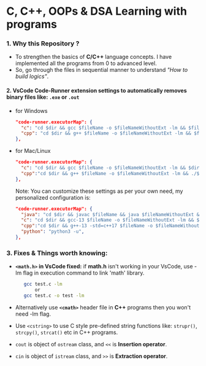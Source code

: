 # C, C++, OOPs & DSA Learning with programs

### 1. Why this Repository ?

- To strengthen the basics of **C/C++** language concepts. I have implemented all the programs from 0 to advanced level.
- So, go through the files in sequential manner to understand *"How to build logics"*.

#### 2. VsCode **Code-Runner** extension settings to automatically removes binary files like: `.exe` or `.out`

  - for Windows

    ```JSON
    "code-runner.executorMap": {
      "c": "cd $dir && gcc $fileName -o $fileNameWithoutExt -lm && $fileNameWithoutExt.exe && del $fileNameWithoutExt.exe",
      "cpp": "cd $dir && g++ $fileName -o $fileNameWithoutExt -lm && $fileNameWithoutExt.exe && del $fileNameWithoutExt.exe"
    },
    ```
  - for Mac/Linux
   
    ```JSON
    "code-runner.executorMap": {
      "c": "cd $dir && gcc $fileName -o $fileNameWithoutExt -lm && $dir$fileNameWithoutExt && rm $dir$fileNameWithoutExt",
      "cpp":"cd $dir && g++ $fileName -o $fileNameWithoutExt -lm && ./$fileNameWithoutExt && rm ./$fileNameWithoutExt",
    },
    ```
    Note: You can customize these settings as per your own need, my personalized configuration is:
    
    ```JSON
    "code-runner.executorMap": {
      "java": "cd $dir && javac $fileName && java $fileNameWithoutExt && rm $fileNameWithoutExt.class",
      "c": "cd $dir && gcc-13 $fileName -o $fileNameWithoutExt -lm && $dir$fileNameWithoutExt && rm $dir$fileNameWithoutExt",
      "cpp":"cd $dir && g++-13 -std=c++17 $fileName -o $fileNameWithoutExt -lm && ./$fileNameWithoutExt && rm ./$fileNameWithoutExt",
      "python": "python3 -u",
    },
    ```

### 3. **Fixes & Things worth knowing:** 

- **`<math.h>` in VsCode fixed:** if **math.h** isn't working in your VsCode, use -lm flag in execution command to link 'math' library.
    
     ```bash
        gcc test.c -lm
            or
        gcc test.c -o test -lm
     ```
- Alternatively use **`<cmath>`** header file in **C++** programs then you won't need -lm flag.
- Use `<cstring>` to use C style pre-defined string functions like: `strupr()`, `strcpy()`, `strcat()` etc in C++ programs.
- `cout` is object of `ostream` class, and `<<` is **Insertion operator**.
- `cin` is object of `istream` class, and `>>` is **Extraction operator**.